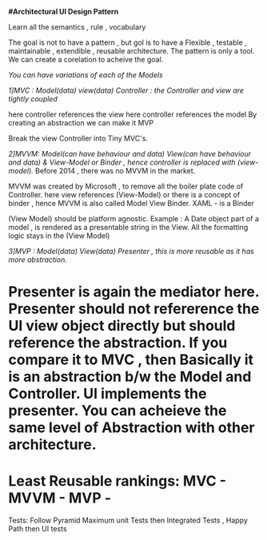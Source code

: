 **#Architectural UI Design Pattern**

Learn all the semantics , rule , vocabulary

The goal is not to have a pattern , but gol is to have a Flexible , testable , maintainable , 
extendible , reusable architecture. The pattern is only a tool.
We can create a corelation to acheive the goal.


*You can have variations of each of the Models*

*1]MVC : Model(data) view(data) Controller : the Controller and view are tightly coupled*

here controller references the view
here controller references the model
By creating an abstraction we can make it MVP

Break the view Controller into Tiny MVC's.

*2]MVVM: Model(can have behaviour and data) View(can have behaviour and data)  &  View-Model or Binder , 
hence controller is replaced with (view-model).*
Before 2014 , there was no MVVM in the market.

MVVM was created by Microsoft , to remove all the boiler plate code of Controller.
here view references (View-Model)
or there is a concept of binder , hence MVVM is also called Model View Binder.
XAML - is a Binder

(View Model) should be platform agnostic.
Example : A Date object part of a model , is rendered as a presentable string in the View.
All the formatting logic stays in the (View Model)


*3]MVP : Model(data) View(data) Presenter , this is more reusable as it has more abstraction.*

Presenter is again the mediator here.
Presenter should not refererence the UI view object directly but should reference the abstraction.
If you compare it to MVC , then Basically it is an abstraction b/w the Model and Controller.
UI implements the presenter.
You can acheieve the same level of Abstraction with other architecture.
===================================================================================================
Least Reusable rankings:
MVC -
MVVM -
MVP -
===================================================================================================
Tests: Follow Pyramid
Maximum unit Tests
then Integrated Tests , Happy Path
then UI tests

```






